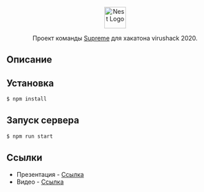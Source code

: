 <p align="center">
  <a href="https://virushack2020.nulnow.com" target="blank"><img src="https://virushack2020.nulnow.com/logo.png" width="50" alt="Nest Logo" /></a>
</p>
  
  <p align="center">Проект команды <a href="https://virushack2020.nulnow.com" target="blank">Supreme</a> для хакатона virushack 2020.</p>
    <p align="center">

  <!--[![Backers on Open Collective](https://opencollective.com/nest/backers/badge.svg)](https://opencollective.com/nest#backer)
  [![Sponsors on Open Collective](https://opencollective.com/nest/sponsors/badge.svg)](https://opencollective.com/nest#sponsor)-->

## Описание

<!-- [Nest](https://github.com/nestjs/nest) framework TypeScript starter repository. -->

## Установка

```bash
$ npm install
```

## Запуск сервера

```bash
$ npm run start
```


## Ссылки

- Презентация - [Ссылка](https://virushack2020.nulnow.com/presentation.pptx)
- Видео - [Ссылка](https://virushack2020.nulnow.com/video.mp4)

